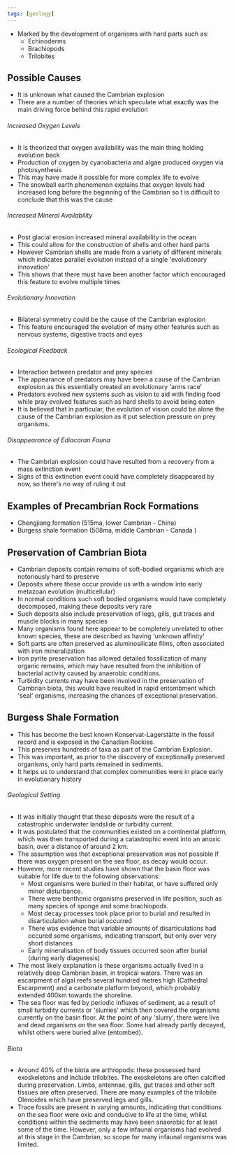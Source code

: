 ```yaml
---
tags: [geology]
---
```

- Marked by the development of organisms with hard parts such as:
    - Echinoderms
    - Brachiopods
    - Trilobites

## Possible Causes
- It is unknown what caused the Cambrian explosion
- There are a number of theories which speculate what exactly was the main driving force behind this rapid evolution

###### Increased Oxygen Levels
- It is theorized that oxygen availability was the main thing holding evolution back
- Production of oxygen by cyanobacteria and algae produced oxygen via photosynthesis
- This may have made it possible for more complex life to evolve
- The snowball earth phenomenon explains that oxygen levels had increased long before the beginning of the Cambrian so t is difficult to conclude that this was the cause

###### Increased Mineral Availability
- Post glacial erosion increased mineral availability in the ocean
- This could allow for the construction of shells and other hard parts
- However Cambrian shells are made from a variety of different minerals which indicates parallel evolution instead of a single 'evolutionary innovation'
- This shows that there must have been another factor which encouraged this feature to evolve multiple times

###### Evolutionary Innovation
- Bilateral symmetry could be the cause of the Cambrian explosion
- This feature encouraged the evolution of many other features such as nervous systems, digestive tracts and eyes

###### Ecological Feedback
- Interaction between predator and prey species
- The appearance of predators may have been a cause of the Cambrian explosion as this essentially created an evolutionary 'arms race'
- Predators evolved new systems such as vision to aid with finding food while pray evolved features such as hard shells to avoid being eaten
- It is believed that in particular, the evolution of vision could be alone the cause of the Cambrian explosion as it put selection pressure on prey organisms.

###### Disappearance of Ediacaran Fauna
- The Cambrian explosion could have resulted from a recovery from a mass extinction event
- Signs of this extinction event could have completely disappeared by now, so there's no way of ruling it out

## Examples of Precambrian Rock Formations
- Chengjiang formation (515ma, lower Cambrian - China)
- Burgess shale formation (508ma, middle Cambrian - Canada )

## Preservation of Cambrian Biota
- Cambrian deposits contain remains of soft-bodied organisms which are notoriously hard to preserve
- Deposits where these occur provide us with a window into early metazoan evolution (multicellular)
- In normal conditions such soft bodied organisms would have completely decomposed, making these deposits very rare
- Such deposits also include preservation of legs, gills, gut traces and muscle blocks in many species
- Many organisms found here appear to be completely unrelated to other known species, these are described as having 'unknown affinity'
- Soft parts are often preserved as aluminosilicate films, often associated with iron mineralization
- Iron pyrite preservation has allowed detailed fossilization of many organic remains, which may have resulted from the inhibition of bacterial activity caused by anaerobic conditions.
- Turbidity currents may have been involved in the preservation of Cambrian biota, this would have resulted in rapid entombment which 'seal' organisms, increasing the chances of exceptional preservation.

## Burgess Shale Formation
- This has become the best known Konservat-Lagerstätte in the fossil record and is exposed in the Canadian Rockies.
- This preserves hundreds of taxa as part of the Cambrian Explosion.
- This was important, as prior to the discovery of exceptionally preserved organisms, only hard parts remained in sediments.
- It helps us to understand that complex communities were in place early in evolutionary history

###### Geological Setting
- It was initially thought that these deposits were the result of a catastrophic underwater landslide or turbidity current.
- It was postulated that the communities existed on a continental platform, which was then transported during a catastrophic event into an anoxic basin, over a distance of around 2 km.
- The assumption was that exceptional preservation was not possible if there was oxygen present on the sea floor, as decay would occur.
- However, more recent studies have shown that the basin floor was suitable for life due to the following observations:
    - Most organisms were buried in their habitat, or have suffered only minor disturbance.
    - There were benthonic organisms preserved in life position, such as many species of sponge and some brachiopods.
    - Most decay processes took place prior to burial and resulted in disarticulation when burial occurred
    - There was evidence that variable amounts of disarticulations had occured some organisms, indicating transport, but only over very short distances
    - Early mineralisation of body tissues occurred soon after burial (during early diagenesis)
- The most likely explanation is these organisms actually lived in a relatively deep Cambrian basin, in tropical waters. There was an escarpment of algal reefs several hundred metres high (Cathedral Escarpment) and a carbonate platform beyond, which probably extended 400km towards the shoreline.
- The sea floor was fed by periodic influxes of sediment, as a result of small turbidity currents or 'slurries' which then covered the organisms currently on the basin floor. At the point of any 'slurry', there were live and dead organisms on the sea floor. Some had already partly decayed, whilst others were buried alive (entombed).

###### Biota
- Around 40% of the biota are arthropods: these possessed hard exoskeletons and include trilobites. The exoskeletons are often calcified during preservation. Limbs, antennae, gills, gut traces and other soft tissues are often preserved. There are many examples of the trilobite Olenoides which have preserved legs and gills.
- Trace fossils are present in varying amounts, indicating that conditions on the sea floor were oxic and conducive to life at the time, whilst conditions within the sediments may have been anaerobic for at least some of the time. However, only a few infaunal organisms had evolved at this stage in the Cambrian, so scope for many infaunal organisms was limited.
